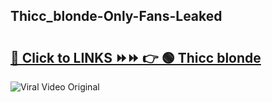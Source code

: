 
 ## Thicc_blonde-Only-Fans-Leaked

# <h2><a href="https://clipsfans.com/Thicc_blonde&ref=git">🔗 Click to LINKS ⏩⏩ 👉 🟢 Thicc blonde </a></h2>

<a href="https://clipsfans.com/Thicc_blonde&ref=git" rel="nofollow" data-target="animated-image.originalLink"><img src="https://i.ibb.co.com/xMMVF88/686577567.gif" alt="Viral Video Original" style="max-width: 100%; display: inline-block;" data-target="animated-image.originalImage"></a>
